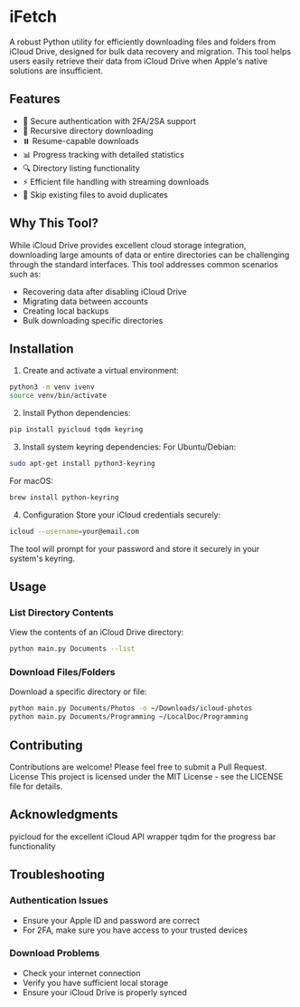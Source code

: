 # iFetch

A robust Python utility for efficiently downloading files and folders from iCloud Drive, designed for bulk data recovery and migration. This tool helps users easily retrieve their data from iCloud Drive when Apple's native solutions are insufficient.

## Features

- 🔐 Secure authentication with 2FA/2SA support
- 📁 Recursive directory downloading
- ⏸️ Resume-capable downloads
- 📊 Progress tracking with detailed statistics
- 🔍 Directory listing functionality
- ⚡ Efficient file handling with streaming downloads
- 🔄 Skip existing files to avoid duplicates

## Why This Tool?

While iCloud Drive provides excellent cloud storage integration, downloading large amounts of data or entire directories can be challenging through the standard interfaces. This tool addresses common scenarios such as:

- Recovering data after disabling iCloud Drive
- Migrating data between accounts
- Creating local backups
- Bulk downloading specific directories

## Installation

1. Create and activate a virtual environment:
```sh
python3 -m venv ivenv
source venv/bin/activate
```

2. Install Python dependencies:
```sh
pip install pyicloud tqdm keyring
```

3. Install system keyring dependencies:
For Ubuntu/Debian:
```sh
sudo apt-get install python3-keyring
```

For macOS:
```sh
brew install python-keyring
```

4. Configuration
Store your iCloud credentials securely:
```sh
icloud --username=your@email.com
```
The tool will prompt for your password and store it securely in your system's keyring.


## Usage
### List Directory Contents
View the contents of an iCloud Drive directory:
```sh
python main.py Documents --list
```

### Download Files/Folders
Download a specific directory or file:
```sh
python main.py Documents/Photos -o ~/Downloads/icloud-photos
python main.py Documents/Programming ~/LocalDoc/Programming
```


## Contributing
Contributions are welcome! Please feel free to submit a Pull Request.
License
This project is licensed under the MIT License - see the LICENSE file for details.

## Acknowledgments
pyicloud for the excellent iCloud API wrapper
tqdm for the progress bar functionality

## Troubleshooting

### Authentication Issues
* Ensure your Apple ID and password are correct
* For 2FA, make sure you have access to your trusted devices


### Download Problems
* Check your internet connection
* Verify you have sufficient local storage
* Ensure your iCloud Drive is properly synced

